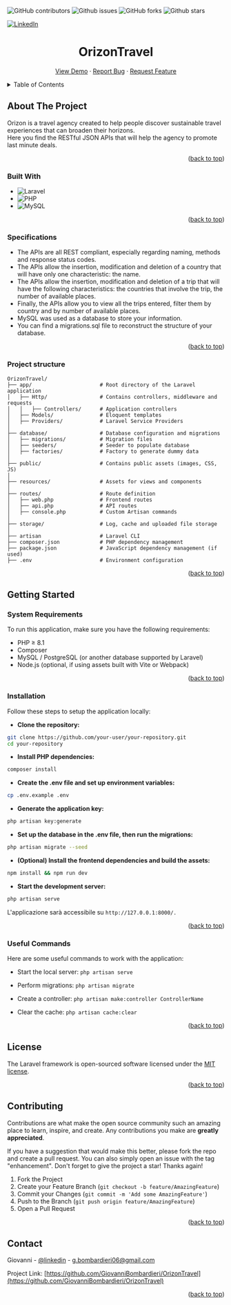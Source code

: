 ![GitHub contributors](https://img.shields.io/github/contributors/giovanniBombardieri/FruityVice)
![Github issues](https://img.shields.io/github/issues/giovanniBombardieri/FruityVice)
![GitHub forks](https://img.shields.io/github/forks/giovanniBombardieri/FruityVice?style=flat)
![Github stars](https://img.shields.io/github/stars/giovanniBombardieri/FruityVice?style=flat&color=%23EF2D5E)

[![LinkedIn](https://img.shields.io/badge/LinkedIn-0077B5?style=for-the-badge&logo=linkedin&logoColor=white)](https://www.linkedin.com/in/giovanni-bombardieri-13ba7021b/)

<!-- PROJECT -->
<h1 align="center">OrizonTravel</h1>

<p align="center">
  <a href="https://github.com/GiovanniBombardieri/Improve">View Demo</a>
  ·
  <a href="https://github.com/GiovanniBombardieri/Improve/issues/new?labels=bug&template=bug-report---.md">Report Bug</a>
  ·
  <a href="https://github.com/GiovanniBombardieri/Improve/issues/new?labels=enhancement&template=feature-request---.md">Request Feature</a>
</p>

<!-- TABLE OF CONTENTS -->
<details>
  <summary>Table of Contents</summary>
  <ol>
    <li>
      <a href="#about-the-project">About The Project</a>
      <ul>
        <li><a href="#built-with">Built With</a></li>
        <li><a href="#specifications">Specifications</a></li>
        <li><a href="#project-structure">Project Structure</a></li>
      </ul>
    </li>
    <li>
      <a href="#getting-started">Getting Started</a>
      <ul>
        <li><a href="#system-requirements">System Requirements</a></li>
        <li><a href="#installation">Installation</a></li>
        <li><a href="#useful-commands">Useful Commands</a></li>
      </ul>
    </li>
    <li><a href="#license">License</a></li>
    <li><a href="#contributing">Contributing</a></li>
    <li><a href="#contact">Contact</a></li>
  </ol>
  </ol>
</details>

<!-- ABOUT THE PROJECT -->
## About The Project

Orizon is a travel agency created to help people discover sustainable travel experiences that can broaden their horizons. <br>
Here you find the RESTful JSON APIs that will help the agency to promote last minute deals.

<p align="right">(<a href="#readme-top">back to top</a>)</p>

<!-- BUILD WITH -->
### Built With

* ![Laravel](https://img.shields.io/badge/-Laravel-333333?style=flat&logo=laravel)
* ![PHP](https://img.shields.io/badge/-PHP-333333?style=flat&logo=php)
* ![MySQL](https://img.shields.io/badge/-MySQL-333333?style=flat&logo=mysql)

<p align="right">(<a href="#readme-top">back to top</a>)</p>

<!-- SPECIFICATIONS -->
### Specifications

* The APIs are all REST compliant, especially regarding naming, methods and response status codes.
* The APIs allow the insertion, modification and deletion of a country that will have only one characteristic: the name.
* The APIs allow the insertion, modification and deletion of a trip that will have the following characteristics: the countries that involve the trip, the number of available places.
* Finally, the APIs allow you to view all the trips entered, filter them by country and by number of available places.
* MySQL was used as a database to store your information.
* You can find a migrations.sql file to reconstruct the structure of your database.

<p align="right">(<a href="#readme-top">back to top</a>)</p>

<!-- PROJECT STRUCTURE -->
### Project structure

```
OrizonTravel/
├── app/                      # Root directory of the Laravel application
│   ├── Http/                 # Contains controllers, middleware and requests
│   │   ├── Controllers/      # Application controllers
│   ├── Models/               # Eloquent templates
│   ├── Providers/            # Laravel Service Providers
│
├── database/                 # Database configuration and migrations
│   ├── migrations/           # Migration files
│   ├── seeders/              # Seeder to populate database
│   ├── factories/            # Factory to generate dummy data
│
├── public/                   # Contains public assets (images, CSS, JS)
│
├── resources/                # Assets for views and components
│
├── routes/                   # Route definition
│   ├── web.php               # Frontend routes
│   ├── api.php               # API routes
│   ├── console.php           # Custom Artisan commands
│
├── storage/                  # Log, cache and uploaded file storage
│
├── artisan                   # Laravel CLI
├── composer.json             # PHP dependency management
├── package.json              # JavaScript dependency management (if used)
├── .env                      # Environment configuration

```

<p align="right">(<a href="#readme-top">back to top</a>)</p>

## Getting Started

### System Requirements

To run this application, make sure you have the following requirements:

* PHP ≥ 8.1
* Composer
* MySQL / PostgreSQL (or another database supported by Laravel)
* Node.js (optional, if using assets built with Vite or Webpack)

<p align="right">(<a href="#readme-top">back to top</a>)</p>

### Installation

Follow these steps to setup the application locally:

- **Clone the repository:**

```bash
git clone https://github.com/your-user/your-repository.git
cd your-repository
```

- **Install PHP dependencies:**

```bash
composer install
```

- **Create the .env file and set up environment variables:**

```bash
cp .env.example .env
```

- **Generate the application key:**

```bash
php artisan key:generate
```

- **Set up the database in the .env file, then run the migrations:**

```bash
php artisan migrate --seed
```

- **(Optional) Install the frontend dependencies and build the assets:**

```bash
npm install && npm run dev
```

- **Start the development server:**

```bash
php artisan serve
```

L'applicazione sarà accessibile su ```http://127.0.0.1:8000/.```

<p align="right">(<a href="#readme-top">back to top</a>)</p>


### Useful Commands

Here are some useful commands to work with the application:

- Start the local server: ```php artisan serve```

- Perform migrations: ```php artisan migrate```

- Create a controller: ```php artisan make:controller ControllerName```

- Clear the cache: ```php artisan cache:clear```

<p align="right">(<a href="#readme-top">back to top</a>)</p>

## License

The Laravel framework is open-sourced software licensed under the [MIT license](https://opensource.org/licenses/MIT).

<p align="right">(<a href="#readme-top">back to top</a>)</p>

## Contributing

Contributions are what make the open source community such an amazing place to learn, inspire, and create. Any contributions you make are **greatly appreciated**.

If you have a suggestion that would make this better, please fork the repo and create a pull request. You can also simply open an issue with the tag "enhancement".
Don't forget to give the project a star! Thanks again!

1. Fork the Project
2. Create your Feature Branch (`git checkout -b feature/AmazingFeature`)
3. Commit your Changes (`git commit -m 'Add some AmazingFeature'`)
4. Push to the Branch (`git push origin feature/AmazingFeature`)
5. Open a Pull Request

<p align="right">(<a href="#readme-top">back to top</a>)</p>

<!-- CONTACT -->

## Contact

Giovanni - [@linkedin](https://www.linkedin.com/in/giovanni-bombardieri-13ba7021b/) - g.bombardieri06@gmail.com

Project Link: [https://github.com/GiovanniBombardieri/OrizonTravel](https://github.com/GiovanniBombardieri/OrizonTravel)

<p align="right">(<a href="#start">back to top</a>)</p>
